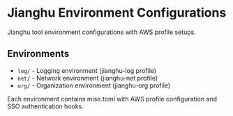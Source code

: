 # Jianghu Environment Configurations

Jianghu tool environment configurations with AWS profile setups.

## Environments

- `log/` - Logging environment (jianghu-log profile)
- `net/` - Network environment (jianghu-net profile)
- `org/` - Organization environment (jianghu-org profile)

Each environment contains mise.toml with AWS profile configuration and SSO authentication hooks.